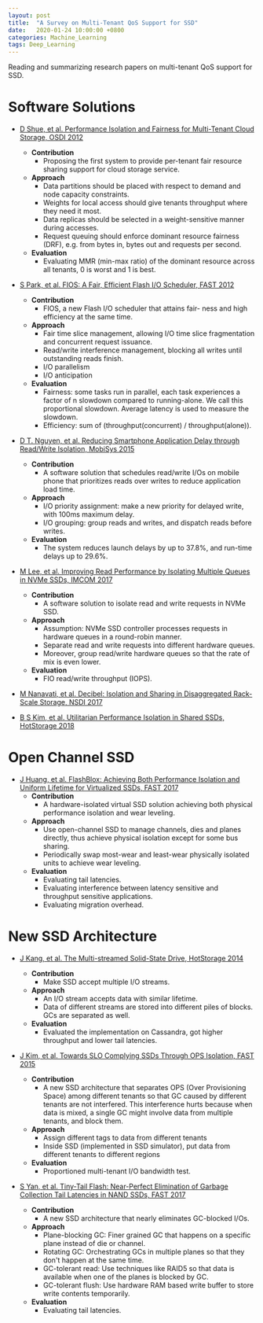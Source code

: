 ```yaml
---
layout: post
title:  "A Survey on Multi-Tenant QoS Support for SSD"
date:   2020-01-24 10:00:00 +0800
categories: Machine_Learning
tags: Deep_Learning
---
```


Reading and summarizing research papers on multi-tenant QoS support for SSD.

# **Software Solutions**

* [D Shue, et al. Performance Isolation and Fairness for Multi-Tenant Cloud Storage, OSDI 2012](https://www.usenix.org/system/files/conference/osdi12/osdi12-final-215.pdf)
    * **Contribution**
        * Proposing the first system to provide per-tenant fair resource sharing support for cloud storage service.
    * **Approach**
        * Data partitions should be placed with respect to demand and node capacity constraints.
        * Weights for local access should give tenants throughput where they need it most.
        * Data replicas should be selected in a weight-sensitive manner during accesses.
        * Request queuing should enforce dominant resource fairness (DRF), e.g. from bytes in, bytes out and requests per second.
    * **Evaluation**
        * Evaluating MMR (min-max ratio) of the dominant resource across all tenants, 0 is worst and 1 is best.

* [S Park, et al. FIOS: A Fair, Efficient Flash I/O Scheduler, FAST 2012](https://www.usenix.org/legacy/event/fast12/tech/full_papers/Park.pdf)
    * **Contribution**
        * FIOS, a new Flash I/O scheduler that attains fair- ness and high efficiency at the same time.
    * **Approach**
        * Fair time slice management, allowing I/O time slice fragmentation and concurrent request issuance.
        * Read/write interference management, blocking all writes until outstanding reads finish.
        * I/O parallelism
        * I/O anticipation
    * **Evaluation**
        * Fairness: some tasks run in parallel, each task experiences a factor of n slowdown compared to running-alone. We call this proportional slowdown. Average latency is used to measure the slowdown.
        * Efficiency: sum of (throughput(concurrent) / throughput(alone)).

* [D T. Nguyen, et al. Reducing Smartphone Application Delay through Read/Write Isolation, MobiSys 2015](http://www.cs.wm.edu/~gpeng/files/mobisys15_application_delay.pdf)
    * **Contribution**
        * A software solution that schedules read/write I/Os on mobile phone that prioritizes reads over writes to reduce application load time.
    * **Approach**
        * I/O priority assignment: make a new priority for delayed write, with 100ms maximum delay.
        * I/O grouping: group reads and writes, and dispatch reads before writes.
    * **Evaluation**
        * The system reduces launch delays by up to 37.8%, and run-time delays up to 29.6%.

* [M Lee, et al. Improving Read Performance by Isolating Multiple Queues in NVMe SSDs, IMCOM 2017](https://dl.acm.org/doi/abs/10.1145/3022227.3022262)
    * **Contribution**
        * A software solution to isolate read and write requests in NVMe SSD.
    * **Approach**
        * Assumption: NVMe SSD controller processes requests in hardware queues in a round-robin manner.
        * Separate read and write requests into different hardware queues.
        * Moreover, group read/write hardware queues so that the rate of mix is even lower.
    * **Evaluation**
        * FIO read/write throughput (IOPS).

* [M Nanavati, et al. Decibel: Isolation and Sharing in Disaggregated Rack-Scale Storage, NSDI 2017](https://www.usenix.org/system/files/conference/nsdi17/nsdi17-nanavati.pdf)

* [B S Kim, et al. Utilitarian Performance Isolation in Shared SSDs, HotStorage 2018](https://www.usenix.org/system/files/conference/hotstorage18/hotstorage18-paper-kim-bryan.pdf)

# **Open Channel SSD**

* [J Huang, et al. FlashBlox: Achieving Both Performance Isolation and Uniform Lifetime for Virtualized SSDs, FAST 2017](https://www.usenix.org/system/files/conference/fast17/fast17_huang.pdf)
    * **Contribution**
        * A hardware-isolated virtual SSD solution achieving both physical performance isolation and wear leveling.
    * **Approach**
        * Use open-channel SSD to manage channels, dies and planes directly, thus achieve physical isolation except for some bus sharing.
        * Periodically swap most-wear and least-wear physically isolated units to achieve wear leveling.
    * **Evaluation**
        * Evaluating tail latencies.
        * Evaluating interference between latency sensitive and throughput sensitive applications.
        * Evaluating migration overhead.

# **New SSD Architecture**

* [J Kang, et al. The Multi-streamed Solid-State Drive, HotStorage 2014](https://www.usenix.org/system/files/conference/hotstorage14/hotstorage14-paper-kang.pdf)
    * **Contribution**
        * Make SSD accept multiple I/O streams.
    * **Approach**
        * An I/O stream accepts data with similar lifetime.
        * Data of different streams are stored into different piles of blocks. GCs are separated as well.
    * **Evaluation**
        * Evaluated the implementation on Cassandra, got higher throughput and lower tail latencies.

* [J Kim, et al. Towards SLO Complying SSDs Through OPS Isolation, FAST 2015](https://www.usenix.org/system/files/conference/fast15/fast15-paper-kim-jaeho.pdf)
    * **Contribution**
        * A new SSD architecture that separates OPS (Over Provisioning Space) among different tenants so that GC caused by different tenants are not interfered. This interference hurts because when data is mixed, a single GC might involve data from multiple tenants, and block them.
    * **Approach**
        * Assign different tags to data from different tenants
        * Inside SSD (implemented in SSD simulator), put data from different tenants to different regions
    * **Evaluation**
        * Proportioned multi-tenant I/O bandwidth test.

* [S Yan, et al. Tiny-Tail Flash: Near-Perfect Elimination of Garbage Collection Tail Latencies in NAND SSDs, FAST 2017](https://www.usenix.org/system/files/conference/fast17/fast17-yan.pdf)
    * **Contribution**
        * A new SSD architecture that nearly eliminates GC-blocked I/Os.
    * **Approach**
        * Plane-blocking GC: Finer grained GC that happens on a specific plane instead of die or channel.
        * Rotating GC: Orchestrating GCs in multiple planes so that they don't happen at the same time.
        * GC-tolerant read: Use techniques like RAID5 so that data is available when one of the planes is blocked by GC.
        * GC-tolerant flush: Use hardware RAM based write buffer to store write contents temporarily.
    * **Evaluation**
        * Evaluating tail latencies.
